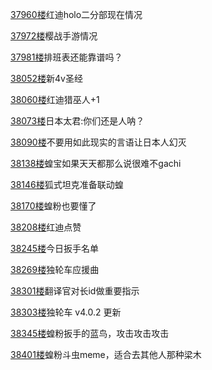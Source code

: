 [37960楼](https://bbs.nga.cn/read.php?tid=25262493&page=1899#l37960)红迪holo二分部现在情况

[37972楼](https://bbs.nga.cn/read.php?tid=25262493&page=1899#l37972)樱战手游情况

[37981楼](https://bbs.nga.cn/read.php?tid=25262493&page=1900#l37981)排班表还能靠谱吗？

[38052楼](https://bbs.nga.cn/read.php?tid=25262493&page=1903#l38052)新4v圣经

[38060楼](https://bbs.nga.cn/read.php?tid=25262493&page=1904#l38060)红迪猎巫人+1

[38073楼](https://bbs.nga.cn/read.php?tid=25262493&page=1904#l38073)日本太君:你们还是人呐？

[38090楼](https://bbs.nga.cn/read.php?tid=25262493&page=1905#l38090)不要用如此现实的言语让日本人幻灭

[38138楼](https://bbs.nga.cn/read.php?tid=25262493&page=1907#l38138)蝗宝如果天天都那么说很难不gachi

[38146楼](https://bbs.nga.cn/read.php?tid=25262493&page=1908#l38146)狐式坦克准备联动蝗

[38170楼](https://bbs.nga.cn/read.php?tid=25262493&page=1909#l38170)蝗粉也要懂了

[38208楼](https://bbs.nga.cn/read.php?tid=25262493&page=1911#l38208)红迪点赞

[38245楼](https://bbs.nga.cn/read.php?tid=25262493&page=1913#l38245)今日扳手名单

[38269楼](https://bbs.nga.cn/read.php?tid=25262493&page=1914#l38269)独轮车应援曲

[38301楼](https://bbs.nga.cn/read.php?tid=25262493&page=1916#l38301)翻译官对长id做重要指示

[38303楼](https://bbs.nga.cn/read.php?tid=25262493&page=1916#l38303)独轮车 v4.0.2 更新

[38345楼](https://bbs.nga.cn/read.php?tid=25262493&page=1918#l38345)蝗粉扳手的蓝鸟，攻击攻击攻击

[38401楼](https://bbs.nga.cn/read.php?tid=25262493&page=1921#l38401)蝗粉斗虫meme，适合去其他人那种梁木
